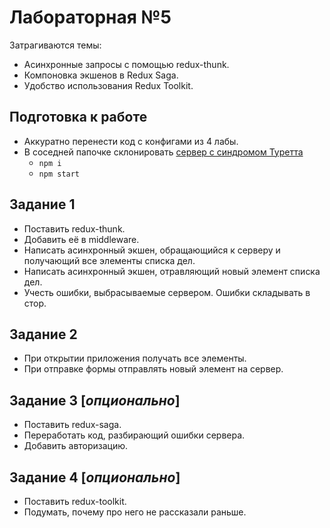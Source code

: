 # Лабораторная №5
Затрагиваются темы:
* Асинхронные запросы с помощью redux-thunk.
* Компоновка экшенов в Redux Saga.
* Удобство использования Redux Toolkit.

## Подготовка к работе
* Аккуратно перенести код с конфигами из 4 лабы.
* В соседней папочке склонировать [сервер с синдромом Туретта](https://github.com/dmitryweiner/todo-server)
  * ```npm i```
  * ```npm start```


## Задание 1
* Поставить redux-thunk.
* Добавить её в middleware.
* Написать асинхронный экшен, обращающийся к серверу и получающий все элементы
списка дел.
* Написать асинхронный экшен, отравляющий новый элемент списка дел.
* Учесть ошибки, выбрасываемые сервером. Ошибки складывать в стор.

## Задание 2
* При открытии приложения получать все элементы.
* При отправке формы отправлять новый элемент на сервер.

## Задание 3 [_опционально_]
* Поставить redux-saga.
* Переработать код, разбирающий ошибки сервера.
* Добавить авторизацию.

## Задание 4 [_опционально_]
* Поставить redux-toolkit.
* Подумать, почему про него не рассказали раньше.

